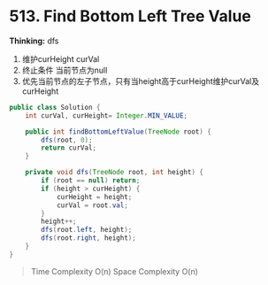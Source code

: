 # 513. Find Bottom Left Tree Value
**Thinking:**
 dfs
 1. 维护curHeight curVal
 2. 终止条件 当前节点为null
 3. 优先当前节点的左子节点，只有当height高于curHeight维护curVal及curHeight

```java
public class Solution {
    int curVal, curHeight= Integer.MIN_VALUE;

    public int findBottomLeftValue(TreeNode root) {
        dfs(root, 0);
        return curVal;
    }

    private void dfs(TreeNode root, int height) {
        if (root == null) return;
        if (height > curHeight) {
            curHeight = height;
            curVal = root.val;
        }
        height++;
        dfs(root.left, height);
        dfs(root.right, height);
    }
}
```
> Time  Complexity O(n)
> Space Complexity O(n)